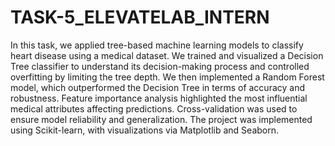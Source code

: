 # TASK-5_ELEVATELAB_INTERN
In this task, we applied tree-based machine learning models to classify heart disease using a medical dataset. We trained and visualized a Decision Tree classifier to understand its decision-making process and controlled overfitting by limiting the tree depth. We then implemented a Random Forest model, which outperformed the Decision Tree in terms of accuracy and robustness. Feature importance analysis highlighted the most influential medical attributes affecting predictions. Cross-validation was used to ensure model reliability and generalization. The project was implemented using Scikit-learn, with visualizations via Matplotlib and Seaborn.
